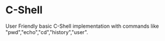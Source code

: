 # C-Shell
User Friendly basic C-Shell implementation with commands like "pwd","echo","cd","history","user".
